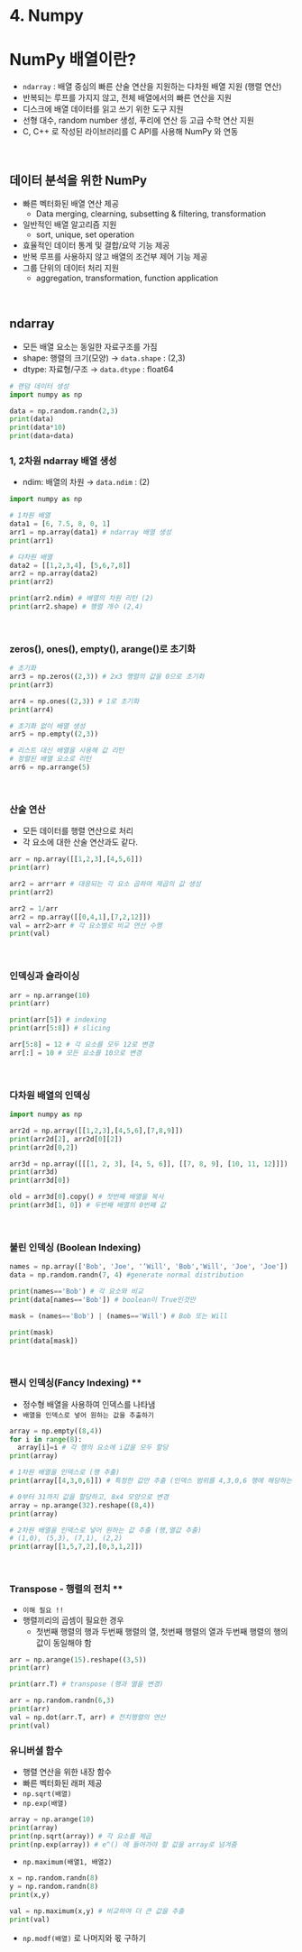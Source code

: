 # 4. Numpy

# NumPy 배열이란?

- `ndarray` : 배열 중심의 빠른 산술 연산을 지원하는 다차원 배열 지원 (행렬 연산)
- 반복되는 루프를 가지지 않고, 전체 배열에서의 빠른 연산을 지원
- 디스크에 배열 데이터를 읽고 쓰기 위한 도구 지원
- 선형 대수, random number 생성, 푸리에 연산 등 고급 수학 연산 지원
- C, C++ 로 작성된 라이브러리를 C API를 사용해 NumPy 와 연동

<br>

## 데이터 분석을 위한 NumPy

- 빠른 벡터화된 배열 연산 제공
    - Data merging, clearning, subsetting & filtering, transformation
- 일반적인 배열 알고리즘 지원
    - sort, unique, set operation
- 효율적인 데이터 통계 및 결합/요약 기능 제공
- 반복 루프를 사용하지 않고 배열의 조건부 제어 기능 제공
- 그룹 단위의 데이터 처리 지원
    - aggregation, transformation, function application

<br>

## ndarray

- 모든 배열 요소는 동일한 자료구조를 가짐
- shape: 행렬의 크기(모양) → `data.shape` : (2,3)
- dtype: 자료형/구조 → `data.dtype` : float64

```python
# 랜덤 데이터 생성
import numpy as np

data = np.random.randn(2,3)
print(data)
print(data*10)
print(data+data)
```

### 1, 2차원 ndarray 배열 생성

- ndim: 배열의 차원 → `data.ndim` : (2)

```python
import numpy as np

# 1차원 배열
data1 = [6, 7.5, 8, 0, 1]
arr1 = np.array(data1) # ndarray 배열 생성
print(arr1)

# 다차원 배열
data2 = [[1,2,3,4], [5,6,7,8]]
arr2 = np.array(data2)
print(arr2)

print(arr2.ndim) # 배열의 차원 리턴 (2)
print(arr2.shape) # 행렬 개수 (2,4)
```
<br>

### zeros(), ones(), empty(), arange()로 초기화

```python
# 초기화
arr3 = np.zeros((2,3)) # 2x3 행렬의 값을 0으로 초기화
print(arr3)

arr4 = np.ones((2,3)) # 1로 초기화
print(arr4)

# 초기화 없이 배열 생성
arr5 = np.empty((2,3))

# 리스트 대신 배열을 사용해 값 리턴
# 정렬된 배열 요소로 리턴
arr6 = np.arrange(5)
```
<br>

### 산술 연산

- 모든 데이터를 행렬 연산으로 처리
- 각 요소에 대한 산술 연산과도 같다.

```python
arr = np.array([[1,2,3],[4,5,6]])
print(arr)

arr2 = arr*arr # 대응되는 각 요소 곱하여 제곱의 값 생성
print(arr2) 

arr2 = 1/arr
arr2 = np.array([[0,4,1],[7,2,12]])
val = arr2>arr # 각 요소별로 비교 연산 수행
print(val)
```
<br>

### 인덱싱과 슬라이싱

```python
arr = np.arrange(10)
print(arr)

print(arr[5]) # indexing
print(arr[5:8]) # slicing

arr[5:8] = 12 # 각 요소를 모두 12로 변경
arr[:] = 10 # 모든 요소를 10으로 변경
```
<br>

### 다차원 배열의 인덱싱

```python
import numpy as np

arr2d = np.array([[1,2,3],[4,5,6],[7,8,9]])
print(arr2d[2], arr2d[0][2])
print(arr2d[0,2])

arr3d = np.array([[[1, 2, 3], [4, 5, 6]], [[7, 8, 9], [10, 11, 12]]])
print(arr3d)
print(arr3d[0])
```

```python
old = arr3d[0].copy() # 첫번째 배열을 복사
print(arr3d[1, 0]) # 두번째 배열의 0번째 값
```

<br>

### 불린 인덱싱 (Boolean Indexing)

```python
names = np.array(['Bob', 'Joe', '‘Will', 'Bob','Will', 'Joe', 'Joe'])
data = np.random.randn(7, 4) #generate normal distribution

print(names=='Bob') # 각 요소와 비교
print(data[names=='Bob']) # boolean이 True인것만 

mask = (names=='Bob') | (names=='Will') # Bob 또는 Will

print(mask)
print(data[mask])
```
<br>

### 팬시 인덱싱(Fancy Indexing) **

- 정수형 배열을 사용하여 인덱스를 나타냄
- `배열을 인덱스로 넣어 원하는 값을 추출하기`

```python
array = np.empty((8,4))
for i in range(8):
  array[i]=i # 각 행의 요소에 i값을 모두 할당
print(array)

# 1차원 배열을 인덱스로 (행 추출)
print(array[[4,3,0,6]]) # 특정한 값만 추출 (인덱스 범위를 4,3,0,6 행에 해당하는 행만 추출)

# 0부터 31까지 값을 할당하고, 8x4 모양으로 변경 
array = np.arange(32).reshape((8,4))
print(array)

# 2차원 배열을 인덱스로 넣어 원하는 값 추출 (행,열값 추출)
# (1,0), (5,3), (7,1), (2,2)
print(array[[1,5,7,2],[0,3,1,2]])
```
<br>

### Transpose - 행렬의 전치 **

- `이해 필요 !!`
- 행렬끼리의 곱셈이 필요한 경우
    - 첫번째 행렬의 행과 두번째 행렬의 열, 첫번째 행렬의 열과 두번째 행렬의 행의 값이 동일해야 함

```python
arr = np.arange(15).reshape((3,5))
print(arr)

print(arr.T) # transpose (행과 열을 변경)

arr = np.random.randn(6,3)
print(arr)
val = np.dot(arr.T, arr) # 전치행렬의 연산
print(val)
```

### 유니버셜 함수

- 행렬 연산을 위한 내장 함수
- 빠른 벡터화된 래퍼 제공
- `np.sqrt(배열)`
- `np.exp(배열)`

```python
array = np.arange(10)
print(array)
print(np.sqrt(array)) # 각 요소를 제곱
print(np.exp(array)) # e^() 에 들어가야 할 값을 array로 넘겨줌
```

- `np.maximum(배열1, 배열2)`

```python
x = np.random.randn(8)
y = np.random.randn(8)
print(x,y)

val = np.maximum(x,y) # 비교하여 더 큰 값을 추출
print(val)
```

- `np.modf(배열)` 로 나머지와 몫 구하기